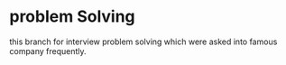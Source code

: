 # problem Solving
this branch for interview problem solving which were asked into famous company frequently.  

